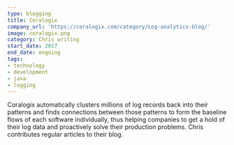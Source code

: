 ```yaml
---
type: blogging
title: Coralogix
company_url: 'https://coralogix.com/category/Log-analytics-blog/'
image: coralogix.png
category: Chris writing
start_date: 2017
end_date: ongoing
tags:
- technology
- development
- java
- logging
---
```


Coralogix automatically clusters millions of log records back into their patterns and finds connections between those patterns to form the baseline flows of each software individually, thus helping companies to get a hold of their log data and proactively solve their production problems. Chris contributes regular articles to their blog.
